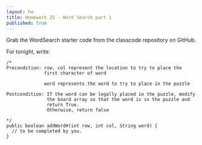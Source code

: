 ```yaml
---
layout: hw
title: Homework 25 - Word Search part 1
published: true
---
```


Grab the WordSearch starter code from the classcode repository on GitHub.

For tonight, write:

    /*
    Precondition: row, col represent the location to try to place the
    	          first character of word
    
                  word represents the word to try to place in the puzzle
    
    Postcondition: If the word can be legally placed in the puzzle, modify
    	           the board array so that the word is in the puzzle and
    			   return True.
    			   Otherwise, return false
    	          
    */
    public boolean addWordH(int row, int col, String word) {
      // to be completed by you.
    }
    

